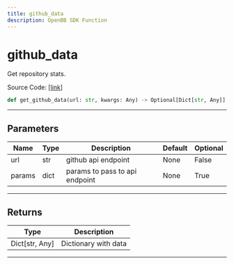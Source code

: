 ```yaml
---
title: github_data
description: OpenBB SDK Function
---
```


# github_data

Get repository stats.

Source Code: [[link](https://github.com/OpenBB-finance/OpenBBTerminal/tree/main/openbb_terminal/alternative/oss/github_model.py#L21)]
```python
def get_github_data(url: str, kwargs: Any) -> Optional[Dict[str, Any]]
```
---
## Parameters
| Name | Type | Description | Default | Optional |
| ---- | ---- | ----------- | ------- | -------- |
| url | str | github api endpoint | None | False |
| params | dict | params to pass to api endpoint | None | True |

---
## Returns
| Type | Description |
| ---- | ----------- |
| Dict[str, Any] | Dictionary with data |
---
